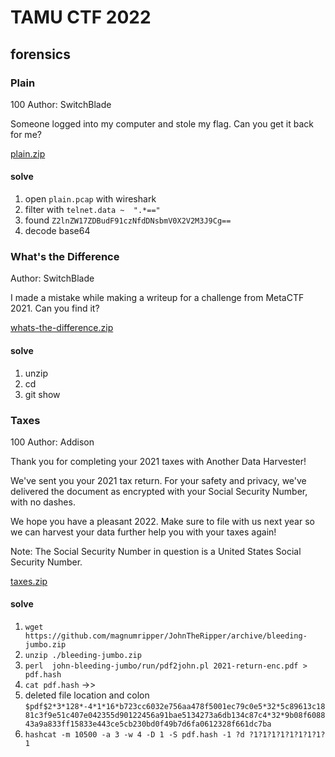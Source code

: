 # TAMU CTF 2022

## forensics

### Plain

100
Author: SwitchBlade

Someone logged into my computer and stole my flag. Can you get it back for me?

[plain.zip](plain.zip)

#### solve

1. open `plain.pcap` with wireshark
1. filter with `telnet.data ~  ".*=="`
1. found `Z2lnZW17ZDBudF91czNfdDNsbmV0X2V2M3J9Cg==`
1. decode base64

### What's the Difference

Author: SwitchBlade

I made a mistake while making a writeup for a challenge from MetaCTF 2021. Can you find it?

[whats-the-difference.zip](whats-the-difference.zip)

#### solve

1. unzip
1. cd
1. git show

### Taxes

100
Author: Addison

Thank you for completing your 2021 taxes with Another Data Harvester!

We've sent you your 2021 tax return. For your safety and privacy, we've delivered the document as encrypted with your Social Security Number, with no dashes.

We hope you have a pleasant 2022. Make sure to file with us next year so we can harvest your data further help you with your taxes again!

Note: The Social Security Number in question is a United States Social Security Number.

[taxes.zip](taxes.zip)

#### solve

1. `wget https://github.com/magnumripper/JohnTheRipper/archive/bleeding-jumbo.zip`
1. `unzip ./bleeding-jumbo.zip`
1. `perl  john-bleeding-jumbo/run/pdf2john.pl 2021-return-enc.pdf > pdf.hash`
1. `cat pdf.hash` ->>
1. deleted file location and colon `$pdf$2*3*128*-4*1*16*b723cc6032e756aa478f5001ec79c0e5*32*5c89613c1881c3f9e51c407e042355d90122456a91bae5134273a6db134c87c4*32*9b08f608843a9a833ff15833e443ce5cb230bd0f49b7d6fa0612328f661dc7ba`
1. `hashcat -m 10500 -a 3 -w 4 -D 1 -S pdf.hash -1 ?d ?1?1?1?1?1?1?1?1?1`
